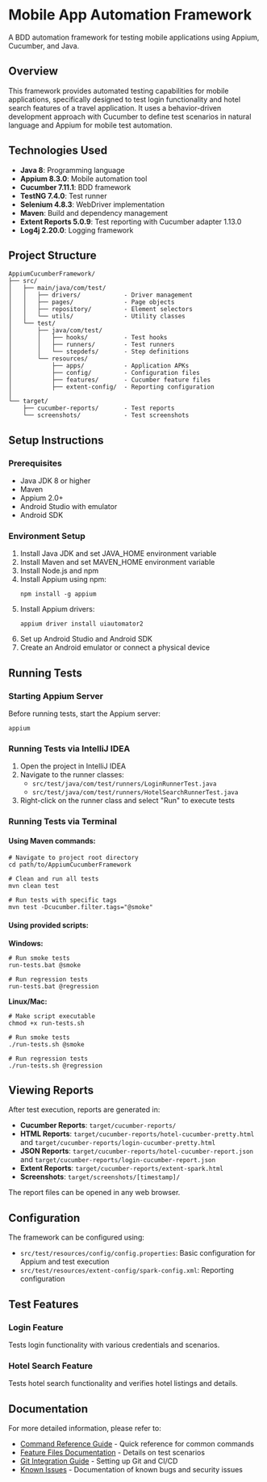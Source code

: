 # Mobile App Automation Framework

A BDD automation framework for testing mobile applications using Appium, Cucumber, and Java.

## Overview

This framework provides automated testing capabilities for mobile applications, specifically designed to test login functionality and hotel search features of a travel application. It uses a behavior-driven development approach with Cucumber to define test scenarios in natural language and Appium for mobile test automation.

## Technologies Used

- **Java 8**: Programming language
- **Appium 8.3.0**: Mobile automation tool
- **Cucumber 7.11.1**: BDD framework
- **TestNG 7.4.0**: Test runner
- **Selenium 4.8.3**: WebDriver implementation
- **Maven**: Build and dependency management
- **Extent Reports 5.0.9**: Test reporting with Cucumber adapter 1.13.0
- **Log4j 2.20.0**: Logging framework

## Project Structure

```
AppiumCucumberFramework/
├── src/
│   ├── main/java/com/test/
│   │   ├── drivers/            - Driver management
│   │   ├── pages/              - Page objects
│   │   ├── repository/         - Element selectors
│   │   └── utils/              - Utility classes
│   └── test/
│       ├── java/com/test/
│       │   ├── hooks/          - Test hooks
│       │   ├── runners/        - Test runners
│       │   └── stepdefs/       - Step definitions
│       └── resources/
│           ├── apps/           - Application APKs
│           ├── config/         - Configuration files
│           ├── features/       - Cucumber feature files
│           ├── extent-config/  - Reporting configuration
│   
└── target/
    ├── cucumber-reports/       - Test reports
    └── screenshots/            - Test screenshots
```

## Setup Instructions

### Prerequisites

- Java JDK 8 or higher
- Maven
- Appium 2.0+
- Android Studio with emulator
- Android SDK

### Environment Setup

1. Install Java JDK and set JAVA_HOME environment variable
2. Install Maven and set MAVEN_HOME environment variable
3. Install Node.js and npm
4. Install Appium using npm:
   ```
   npm install -g appium
   ```
5. Install Appium drivers:
   ```
   appium driver install uiautomator2
   ```
6. Set up Android Studio and Android SDK
7. Create an Android emulator or connect a physical device

## Running Tests

### Starting Appium Server

Before running tests, start the Appium server:

```
appium
```

### Running Tests via IntelliJ IDEA

1. Open the project in IntelliJ IDEA
2. Navigate to the runner classes:
   - `src/test/java/com/test/runners/LoginRunnerTest.java`
   - `src/test/java/com/test/runners/HotelSearchRunnerTest.java`
3. Right-click on the runner class and select "Run" to execute tests

### Running Tests via Terminal

#### Using Maven commands:

```
# Navigate to project root directory
cd path/to/AppiumCucumberFramework

# Clean and run all tests
mvn clean test

# Run tests with specific tags
mvn test -Dcucumber.filter.tags="@smoke"
```

#### Using provided scripts:

**Windows:**
```
# Run smoke tests
run-tests.bat @smoke

# Run regression tests
run-tests.bat @regression
```

**Linux/Mac:**
```
# Make script executable
chmod +x run-tests.sh

# Run smoke tests
./run-tests.sh @smoke

# Run regression tests
./run-tests.sh @regression
```

## Viewing Reports

After test execution, reports are generated in:

- **Cucumber Reports**: `target/cucumber-reports/`
- **HTML Reports**: `target/cucumber-reports/hotel-cucumber-pretty.html` and `target/cucumber-reports/login-cucumber-pretty.html`
- **JSON Reports**: `target/cucumber-reports/hotel-cucumber-report.json` and `target/cucumber-reports/login-cucumber-report.json`
- **Extent Reports**: `target/cucumber-reports/extent-spark.html`
- **Screenshots**: `target/screenshots/[timestamp]/`

The report files can be opened in any web browser.

## Configuration

The framework can be configured using:

- `src/test/resources/config/config.properties`: Basic configuration for Appium and test execution
- `src/test/resources/extent-config/spark-config.xml`: Reporting configuration

## Test Features

### Login Feature
Tests login functionality with various credentials and scenarios.

### Hotel Search Feature
Tests hotel search functionality and verifies hotel listings and details.

## Documentation

For more detailed information, please refer to:

- [Command Reference Guide](docs/COMMAND_REFERENCE.md) - Quick reference for common commands
- [Feature Files Documentation](docs/FEATURE_FILES.md) - Details on test scenarios
- [Git Integration Guide](docs/GIT_CLOUD_INTEGRATION.md) - Setting up Git and CI/CD
- [Known Issues](docs/KNOWN_ISSUES.md) - Documentation of known bugs and security issues